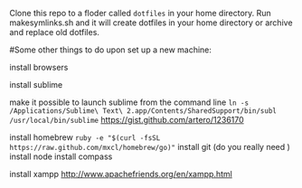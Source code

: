 Clone this repo to a floder called `dotfiles` in your home directory. Run makesymlinks.sh and it will create dotfiles in your home directory or archive and replace old dotfiles.

#Some other things to do upon set up a new machine:

install browsers

install sublime

make it possible to launch sublime from the command line
`ln -s /Applications/Sublime\ Text\ 2.app/Contents/SharedSupport/bin/subl /usr/local/bin/sublime`
https://gist.github.com/artero/1236170

install homebrew
`ruby -e "$(curl -fsSL https://raw.github.com/mxcl/homebrew/go)"`
install git (do you really need )
install node
install compass

install xampp
http://www.apachefriends.org/en/xampp.html
